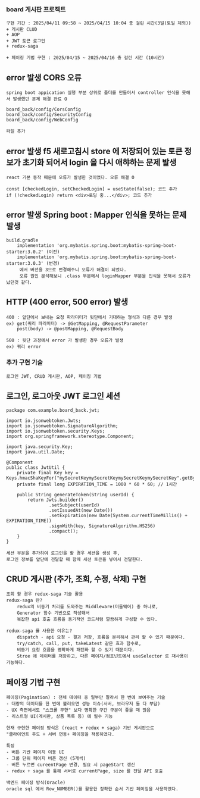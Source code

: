 ### board 게시판 프로젝트
    구현 기간 : 2025/04/11 09:58 ~ 2025/04/15 10:04 총 걸린 시간(3일(토일 제외))
    + 게시판 CLUD
    + AOP
    + JWT 토큰 로그인
    + redux-saga
    
    + 페이징 기법 구현 : 2025/04/15 ~ 2025/04/16 총 걸린 시간 (10시간)

 ## error 발생 CORS 오류 
    spring boot appication 실행 부분 상위로 폴더를 만들어서 controller 인식을 못해서 발생했던 문제 해결 완료 O
    
    board_back/config/CorsConfig
    board_back/config/SecurityConfig
    board_back/config/WebConfig

    파일 추가

## error 발생 f5 새로고침시 store 에 저장되어 있는 토큰 정보가 초기화 되어서 login 을 다시 애햐하는 문제 발생
    react 기본 동작 때문에 오류가 발생한 것이었다. 오류 해결 O

    const [checkedLogin, setCheckedLogin] = useState(false); 코드 추가
    if (!checkedLogin) return <div>로딩 중...</div>; 코드 추가
    
 ## error 발생 Spring boot : Mapper 인식을 못하는 문제 발생
    build.gradle 
        implementation 'org.mybatis.spring.boot:mybatis-spring-boot-starter:3.0.2' (이전)
        implementation 'org.mybatis.spring.boot:mybatis-spring-boot-starter:3.0.3' (변경)
         에서 버전을 3으로 변경해주니 오류가 해결이 되었다.
         오류 원인 분석해보니 .class 부분에서 loginMapper 부분을 인식을 못해서 오류가 났던것 같다.
         
## HTTP (400 error, 500 error) 발생
    400 : 앞단에서 보내는 요청 파라미터가 뒷단에서 기대하는 형식과 다른 경우 발생
    ex) get(쿼리 파리미터) -> @GetMapping, @RequestParameter
        post(body) -> @postMapping, @RequestBody

    500 : 뒷단 과정에서 error 가 발생한 경우 오류가 발생
    ex) 쿼리 error

### 추가 구현 기술
    로그인 JWT, CRUD 게시판, AOP, 페이징 기법

## 로그인, 로그아웃 JWT 로그인 세션 
    package com.example.board_back.jwt;

    import io.jsonwebtoken.Jwts;
    import io.jsonwebtoken.SignatureAlgorithm;
    import io.jsonwebtoken.security.Keys;
    import org.springframework.stereotype.Component;
    
    import java.security.Key;
    import java.util.Date;
    
    @Component
    public class JwtUtil {
        private final Key key = Keys.hmacShaKeyFor("mySecretKeymySecretKeymySecretKeymySecretKey".getBytes());
        private final long EXPIRATION_TIME = 1000 * 60 * 60; // 1시간
    
        public String generateToken(String userId) {
            return Jwts.builder()
                    .setSubject(userId)
                    .setIssuedAt(new Date())
                    .setExpiration(new Date(System.currentTimeMillis() + EXPIRATION_TIME))
                    .signWith(key, SignatureAlgorithm.HS256)
                    .compact();
        }
    }

    세션 부분을 추가하여 로그인을 할 경우 세션을 생성 후, 
    로그인 정보를 앞단에 전달할 때 함께 세션 토큰을 넣어서 전달한다.

## CRUD 게시판 (추가, 조회, 수정, 삭제) 구현 
    조회 할 경우 redux-saga 기술 활용
    redux-saga 란? 
        redux의 비동기 처리를 도와주는 Middleware(미들웨어) 중 하나로,
        Generator 함수 기반으로 작성돼서
        복잡한 api 호출 흐름을 동기적인 코드처럼 깔끔하게 구성할 수 있다.

    redux-saga 를 사용한 이유는?
        dispatch - api 요청 - 결과 저장, 흐름을 분리해서 관리 할 수 있기 때문이다.
        try/catch, call, put, takeLatest 같은 효과 함수로, 
        비동기 요청 흐름을 명확하게 패턴화 할 수 있기 때문이다.
        Stroe 에 데이터를 저장하고, 다른 페이지/컴포넌트에서 useSelector 로 재사용이 가능하다.

## 페이징 기법 구현
    페이징(Pagination) : 전체 데이터 중 일부만 잘라서 한 번에 보여주는 기술
    - 대량의 데이터를 한 번에 불러오면 성능 이슈(서버, 브라우저 둘 다 부담)
    - UX 측면에서도 "스크롤 무한" 보다 명확한 구간 구분이 좋을 때 많음
    - 리스트형 UI(게시판, 상품 목록 등) 에 필수 기능

    현재 구현한 페이징 방식은 (react + redux + saga) 기반 게시판으로
    "클라이언트 주도 + 서버 연동+ 페이징을 적용하였다.

    특징
    - 버튼 기반 페이지 이동 UI
    - 그룹 단위 페이지 버픈 갱신 (5개씩)
    - 버튼 누르면 cureentPage 변경, 필요 시 pageStart 갱신
    - redux + saga 를 통해 서버로 currentPage, size 를 전달 API 호출

    백엔드 페이징 방식(Oracle)
    oracle sql 에서 Row_NUMBER()를 활용한 정확한 순서 기반 페이징을 사용하였다.


